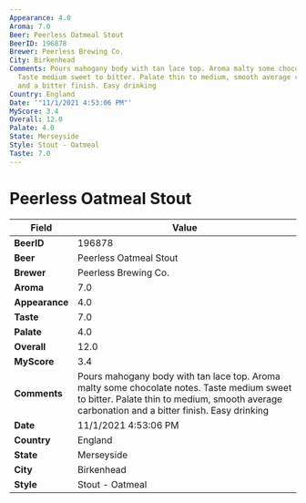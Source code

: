 ```yaml
---
Appearance: 4.0
Aroma: 7.0
Beer: Peerless Oatmeal Stout
BeerID: 196878
Brewer: Peerless Brewing Co.
City: Birkenhead
Comments: Pours mahogany body with tan lace top. Aroma malty some chocolate notes.
  Taste medium sweet to bitter. Palate thin to medium, smooth average carbonation
  and a bitter finish. Easy drinking
Country: England
Date: '"11/1/2021 4:53:06 PM"'
MyScore: 3.4
Overall: 12.0
Palate: 4.0
State: Merseyside
Style: Stout - Oatmeal
Taste: 7.0
---
```


# Peerless Oatmeal Stout

| Field         | Value |
|---------------|-------|
| **BeerID** | 196878 |
| **Beer** | Peerless Oatmeal Stout |
| **Brewer** | Peerless Brewing Co. |
| **Aroma** | 7.0 |
| **Appearance** | 4.0 |
| **Taste** | 7.0 |
| **Palate** | 4.0 |
| **Overall** | 12.0 |
| **MyScore** | 3.4 |
| **Comments** | Pours mahogany body with tan lace top. Aroma malty some chocolate notes. Taste medium sweet to bitter. Palate thin to medium, smooth average carbonation and a bitter finish. Easy drinking |
| **Date** | 11/1/2021 4:53:06 PM |
| **Country** | England |
| **State** | Merseyside |
| **City** | Birkenhead |
| **Style** | Stout - Oatmeal |
